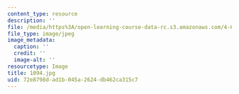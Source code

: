 ```yaml
---
content_type: resource
description: ''
file: /media/https%3A/open-learning-course-data-rc.s3.amazonaws.com/4-614-religious-architecture-and-islamic-cultures-fall-2002/72e8798dad1b045a2624db462ca315c7_1094.jpg
file_type: image/jpeg
image_metadata:
  caption: ''
  credit: ''
  image-alt: ''
resourcetype: Image
title: 1094.jpg
uid: 72e8798d-ad1b-045a-2624-db462ca315c7
---
```

